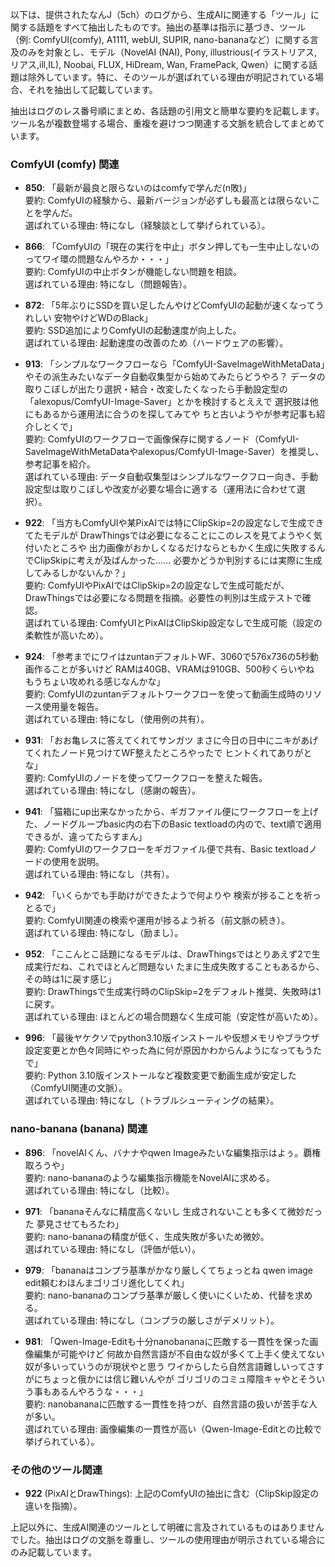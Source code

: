 以下は、提供されたなんJ（5ch）のログから、生成AIに関連する「ツール」に関する話題をすべて抽出したものです。抽出の基準は指示に基づき、ツール（例: ComfyUI(comfy), A1111, webUI, SUPIR, nano-bananaなど）に関する言及のみを対象とし、モデル（NovelAI (NAI), Pony, illustrious(イラストリアス, リアス,ill,IL), Noobai, FLUX, HiDream, Wan, FramePack, Qwen）に関する話題は除外しています。特に、そのツールが選ばれている理由が明記されている場合、それを抽出して記載しています。

抽出はログのレス番号順にまとめ、各話題の引用文と簡単な要約を記載します。ツール名が複数登場する場合、重複を避けつつ関連する文脈を統合してまとめています。

### ComfyUI (comfy) 関連
- **850**: 「最新が最良と限らないのはcomfyで学んだ(n敗)」  
  要約: ComfyUIの経験から、最新バージョンが必ずしも最高とは限らないことを学んだ。  
  選ばれている理由: 特になし（経験談として挙げられている）。

- **866**: 「ComfyUIの「現在の実行を中止」ボタン押しても一生中止しないのってワイ環の問題なんやろか・・・」  
  要約: ComfyUIの中止ボタンが機能しない問題を相談。  
  選ばれている理由: 特になし（問題報告）。

- **872**: 「5年ぶりにSSDを買い足したんやけどComfyUIの起動が速くなってうれしい 安物やけどWDのBlack」  
  要約: SSD追加によりComfyUIの起動速度が向上した。  
  選ばれている理由: 起動速度の改善のため（ハードウェアの影響）。

- **913**: 「シンプルなワークフローなら「ComfyUI-SaveImageWithMetaData」やその派生みたいなデータ自動収集型から始めてみたらどうやろ？ データの取りこぼしが出たり選択・結合・改変したくなったら手動設定型の「alexopus/ComfyUI-Image-Saver」とかを検討するとええで 選択肢は他にもあるから運用法に合うのを探してみてや ちと古いようやが参考記事も紹介しとくで」  
  要約: ComfyUIのワークフローで画像保存に関するノード（ComfyUI-SaveImageWithMetaDataやalexopus/ComfyUI-Image-Saver）を推奨し、参考記事を紹介。  
  選ばれている理由: データ自動収集型はシンプルなワークフロー向き、手動設定型は取りこぼしや改変が必要な場合に適する（運用法に合わせて選択）。

- **922**: 「当方もComfyUIや某PixAIでは特にClipSkip=2の設定なしで生成できてたモデルが DrawThingsでは必要になることにこのレスを見てようやく気付いたところや 出力画像がおかしくなるだけならともかく生成に失敗するんでClipSkipに考えが及ばんかった…… 必要かどうか判別するには実際に生成してみるしかないんか？」  
  要約: ComfyUIやPixAIではClipSkip=2の設定なしで生成可能だが、DrawThingsでは必要になる問題を指摘。必要性の判別は生成テストで確認。  
  選ばれている理由: ComfyUIとPixAIはClipSkip設定なしで生成可能（設定の柔軟性が高いため）。

- **924**: 「参考までにワイはzuntanデフォルトWF、3060で576x736の5秒動画作ることが多いけど RAMは40GB、VRAMは910GB、500秒くらいやね もうちょい攻めれる感じなんかな」  
  要約: ComfyUIのzuntanデフォルトワークフローを使って動画生成時のリソース使用量を報告。  
  選ばれている理由: 特になし（使用例の共有）。

- **931**: 「おお亀レスに答えてくれてサンガツ まさに今日の日中にニキがあげてくれたノード見つけてWF整えたところやったで ヒントくれてありがとな」  
  要約: ComfyUIのノードを使ってワークフローを整えた報告。  
  選ばれている理由: 特になし（感謝の報告）。

- **941**: 「猫箱にup出来なかったから、ギガファイル便にワークフローを上げた、ノードグループbasic内の右下のBasic textloadの内ので、text順で適用できるが、違ってたらすまん」  
  要約: ComfyUIのワークフローをギガファイル便で共有、Basic textloadノードの使用を説明。  
  選ばれている理由: 特になし（共有）。

- **942**: 「いくらかでも手助けができたようで何よりや 検索が捗ることを祈っとるで」  
  要約: ComfyUI関連の検索や運用が捗るよう祈る（前文脈の続き）。  
  選ばれている理由: 特になし（励まし）。

- **952**: 「ここんとこ話題になるモデルは、DrawThingsではとりあえず2で生成実行だね、これでほとんど問題ない たまに生成失敗することもあるから、その時は1に戻す感じ」  
  要約: DrawThingsで生成実行時のClipSkip=2をデフォルト推奨、失敗時は1に戻す。  
  選ばれている理由: ほとんどの場合問題なく生成可能（安定性が高いため）。

- **996**: 「最後ヤケクソでpython3.10版インストールや仮想メモリやブラウザ設定変更とか色々同時にやった為に何が原因かわからんようになってもうたで」  
  要約: Python 3.10版インストールなど複数変更で動画生成が安定した（ComfyUI関連の文脈）。  
  選ばれている理由: 特になし（トラブルシューティングの結果）。

### nano-banana (banana) 関連
- **896**: 「novelAIくん、バナナやqwen Imageみたいな編集指示はよぅ。覇権取ろうや」  
  要約: nano-bananaのような編集指示機能をNovelAIに求める。  
  選ばれている理由: 特になし（比較）。

- **971**: 「bananaそんなに精度高くないし 生成されないことも多くて微妙だった 夢見させてもろたわ」  
  要約: nano-bananaの精度が低く、生成失敗が多いため微妙。  
  選ばれている理由: 特になし（評価が低い）。

- **979**: 「bananaはコンプラ基準がかなり厳しくてちょっとね qwen image edit頼むわほんまゴリゴリ進化してくれ」  
  要約: nano-bananaのコンプラ基準が厳しく使いにくいため、代替を求める。  
  選ばれている理由: 特になし（コンプラの厳しさがデメリット）。

- **981**: 「Qwen-Image-Editも十分nanobananaに匹敵する一貫性を保った画像編集が可能やけど 何故か自然言語が不自由な奴が多くて上手く使えてない奴が多いっていうのが現状やと思う ワイからしたら自然言語難しいってさすがにちょっと俄かには信じ難いんやが ゴリゴリのコミュ障陰キャやとそういう事もあるんやろうな・・・」  
  要約: nanobananaに匹敵する一貫性を持つが、自然言語の扱いが苦手な人が多い。  
  選ばれている理由: 画像編集の一貫性が高い（Qwen-Image-Editとの比較で挙げられている）。

### その他のツール関連
- **922** (PixAIとDrawThings): 上記のComfyUIの抽出に含む（ClipSkip設定の違いを指摘）。

上記以外に、生成AI関連のツールとして明確に言及されているものはありませんでした。抽出はログの文脈を尊重し、ツールの使用理由が明示されている場合にのみ記載しています。